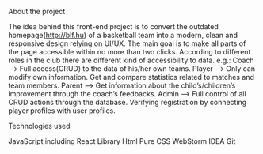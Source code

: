 About the project

The idea behind this front-end project is to convert the outdated homepage(http://blf.hu) of a basketball team into a modern, clean and responsive design relying on UI/UX. The main goal is to make all parts of the page accessible within no more than two clicks. 
According to different roles in the club there are different kind of accessibility to data.
e.g.: 
Coach —> Full access(CRUD) to the data of his/her own teams.
Player —> Only can modify own information. Get and compare statistics related to matches and 		team members.
Parent —> Get information about the child’s/children’s improvement through the coach’s 			feedbacks. 
Admin —> Full control of all CRUD actions through the database. Verifying registration by 			connecting player profiles with user profiles.


Technologies used

JavaScript including React Library
Html
Pure CSS
WebStorm IDEA
Git

 